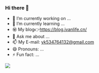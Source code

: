 ### Hi there 👋

<!--
**yy-0818/yy-0818** is a ✨ _special_ ✨ repository because its `README.md` (this file) appears on your GitHub profile.

Here are some ideas to get you started:

- 🔭 I’m currently working on ...
- 🌱 I’m currently learning ...
- 👯 I’m looking to collaborate on ...
- 🤔 I’m looking for help with ...
- 💬 Ask me about ...
- 📫 How to reach me: ...
- 😄 Pronouns: ...
- ⚡ Fun fact: ...
-->

- 🔭 I’m currently working on ...
- 🌱 I’m currently learning ...
- ㊙ My blog👉https://blog.ivanlife.cn/
- 💬 Ask me about ...
- 📫 My E-mail: yk534764132@gmail.com
- 😄 Pronouns: ...
- ⚡ Fun fact: ...


![](https://github-readme-streak-stats.herokuapp.com/?user=yy-0818)
